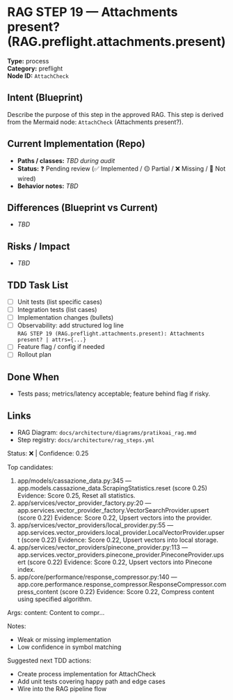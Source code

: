 # RAG STEP 19 — Attachments present? (RAG.preflight.attachments.present)

**Type:** process  
**Category:** preflight  
**Node ID:** `AttachCheck`

## Intent (Blueprint)
Describe the purpose of this step in the approved RAG. This step is derived from the Mermaid node: `AttachCheck` (Attachments present?).

## Current Implementation (Repo)
- **Paths / classes:** _TBD during audit_
- **Status:** ❓ Pending review (✅ Implemented / 🟡 Partial / ❌ Missing / 🔌 Not wired)
- **Behavior notes:** _TBD_

## Differences (Blueprint vs Current)
- _TBD_

## Risks / Impact
- _TBD_

## TDD Task List
- [ ] Unit tests (list specific cases)
- [ ] Integration tests (list cases)
- [ ] Implementation changes (bullets)
- [ ] Observability: add structured log line  
  `RAG STEP 19 (RAG.preflight.attachments.present): Attachments present? | attrs={...}`
- [ ] Feature flag / config if needed
- [ ] Rollout plan

## Done When
- Tests pass; metrics/latency acceptable; feature behind flag if risky.

## Links
- RAG Diagram: `docs/architecture/diagrams/pratikoai_rag.mmd`
- Step registry: `docs/architecture/rag_steps.yml`


<!-- AUTO-AUDIT:BEGIN -->
Status: ❌  |  Confidence: 0.25

Top candidates:
1) app/models/cassazione_data.py:345 — app.models.cassazione_data.ScrapingStatistics.reset (score 0.25)
   Evidence: Score 0.25, Reset all statistics.
2) app/services/vector_provider_factory.py:20 — app.services.vector_provider_factory.VectorSearchProvider.upsert (score 0.22)
   Evidence: Score 0.22, Upsert vectors into the provider.
3) app/services/vector_providers/local_provider.py:55 — app.services.vector_providers.local_provider.LocalVectorProvider.upsert (score 0.22)
   Evidence: Score 0.22, Upsert vectors into local storage.
4) app/services/vector_providers/pinecone_provider.py:113 — app.services.vector_providers.pinecone_provider.PineconeProvider.upsert (score 0.22)
   Evidence: Score 0.22, Upsert vectors into Pinecone index.
5) app/core/performance/response_compressor.py:140 — app.core.performance.response_compressor.ResponseCompressor.compress_content (score 0.22)
   Evidence: Score 0.22, Compress content using specified algorithm.

Args:
    content: Content to compr...

Notes:
- Weak or missing implementation
- Low confidence in symbol matching

Suggested next TDD actions:
- Create process implementation for AttachCheck
- Add unit tests covering happy path and edge cases
- Wire into the RAG pipeline flow
<!-- AUTO-AUDIT:END -->